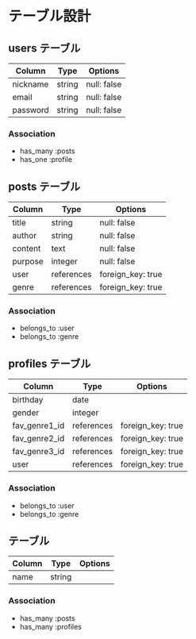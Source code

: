 # テーブル設計

## users テーブル

| Column           | Type   | Options     |
| ---------------- | ------ | ----------- |
| nickname         | string | null: false |
| email            | string | null: false |
| password         | string | null: false |


### Association

- has_many :posts
- has_one :profile


## posts テーブル

| Column        | Type       | Options                        |
| ------------- | ---------- | ------------------------------ |
| title         | string     | null: false                    |
| author        | string     | null: false                    |
| content       | text       | null: false                    |
| purpose       | integer    | null: false                    |
| user          | references | foreign_key: true              |
| genre         | references | foreign_key: true              |

### Association

- belongs_to :user
- belongs_to :genre


## profiles テーブル

| Column        | Type       | Options                        |
| ------------- | ---------- | ------------------------------ |
| birthday      | date       |                                |
| gender        | integer    |                                |
| fav_genre1_id | references | foreign_key: true              |
| fav_genre2_id | references | foreign_key: true              |
| fav_genre3_id | references | foreign_key: true              |
| user          | references | foreign_key: true              |

### Association

- belongs_to :user
- belongs_to :genre


##  テーブル

| Column        | Type       | Options                        |
| ------------- | ---------- | ------------------------------ |
| name          | string     |                                |

### Association

- has_many :posts
- has_many :profiles